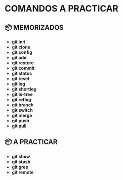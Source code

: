 # COMANDOS A PRACTICAR

## 📦 MEMORIZADOS
- **git init**
- **git clone**
- **git config**
- **git add**
- **git restore**
- **git commit**
- **git status**
- **git reset**
- **git log**
- **git shortlog**
- **git ls-tree**
- **git reflog**
- **git branch**
- **git switch**
- **git merge**
- **git push**
- **git pull**

## 📦 A PRACTICAR
- **git show**
- **git stash**
- **git grep**
- **git remote**